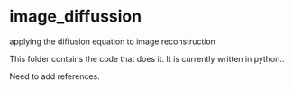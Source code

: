 # image_diffussion
applying the diffusion equation to image reconstruction

This folder contains the code that does it. It is currently written in python..

Need to add references.
